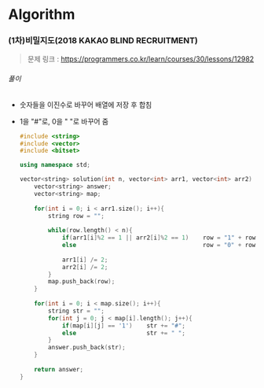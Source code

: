 # Algorithm

### (1차)비밀지도(2018 KAKAO BLIND RECRUITMENT)

> 문제 링크 : https://programmers.co.kr/learn/courses/30/lessons/12982



###### 풀이

* 숫자들을 이진수로 바꾸어 배열에 저장 후 합침

* 1을 "#"로, 0을 " "로 바꾸어 줌

  ```c++
  #include <string>
  #include <vector>
  #include <bitset>
  
  using namespace std;
  
  vector<string> solution(int n, vector<int> arr1, vector<int> arr2) {
      vector<string> answer;
      vector<string> map;
      
      for(int i = 0; i < arr1.size(); i++){
          string row = "";
          
          while(row.length() < n){
              if(arr1[i]%2 == 1 || arr2[i]%2 == 1)    row = "1" + row;
              else                                    row = "0" + row;
                  
              arr1[i] /= 2;
              arr2[i] /= 2;
          }
          map.push_back(row);
      }
         
      for(int i = 0; i < map.size(); i++){
          string str = "";
          for(int j = 0; j < map[i].length(); j++){
              if(map[i][j] == '1')    str += "#";
              else                    str += " ";
          }
          answer.push_back(str);
      }
      
      return answer;
  }
  ```

  